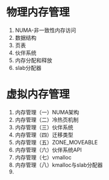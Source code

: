 # 物理内存管理

1. NUMA-非一致性内存访问
2. 数据结构
3. 页表
4. 伙伴系统
5. 内存分配和释放
6. slab分配器

# 虚拟内存管理

1. 内存管理（一）NUMA架构
2. 内存管理（二）冷热页机制
3. 内存管理（三）伙伴系统
4. 内存管理（四）迁移类型
5. 内存管理（五）ZONE_MOVEABLE
6. 内存管理（六）伙伴系统API
7. 内存管理（七）vmalloc
8. 内存管理（八）kmalloc与slab分配器
9. 